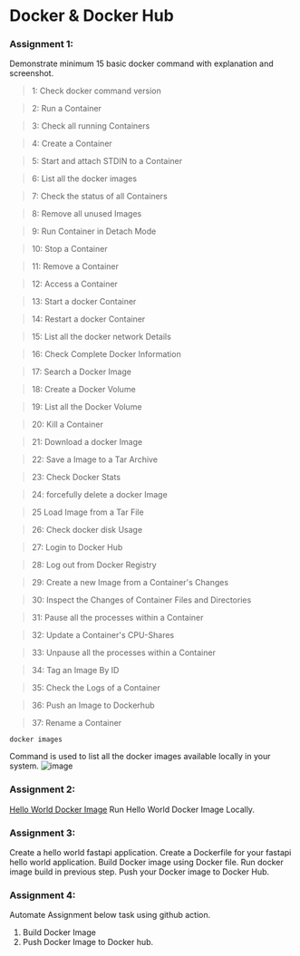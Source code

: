 # Docker & Docker Hub


### Assignment 1:

Demonstrate minimum 15 basic docker command with explanation and screenshot.

> 1: Check docker command version


> 2: Run a Container


> 3: Check all running Containers


> 4: Create a Container


> 5: Start and attach STDIN to a Container


> 6: List all the docker images


> 7: Check the status of all Containers


> 8: Remove all unused Images


> 9: Run Container in Detach Mode


> 10: Stop a Container


> 11: Remove a Container


> 12: Access a Container


> 13: Start a docker Container


> 14: Restart a docker Container


> 15: List all the docker network Details


> 16: Check Complete Docker Information


> 17: Search a Docker Image


> 18: Create a Docker Volume


> 19: List all the Docker Volume


> 20: Kill a Container


> 21: Download a docker Image


> 22: Save a Image to a Tar Archive


> 23: Check Docker Stats


> 24: forcefully delete a docker Image


> 25  Load Image from a Tar File


> 26: Check docker disk Usage


> 27: Login to Docker Hub


> 28: Log out from Docker Registry


> 29: Create a new Image from a Container's Changes


> 30: Inspect the Changes of Container Files and Directories


> 31: Pause all the processes within a Container


> 32: Update a Container's CPU-Shares


> 33: Unpause all the processes within a Container


> 34: Tag an Image By ID


> 35: Check the Logs of a Container


> 36: Push an Image to Dockerhub


> 37: Rename a Container


```
docker images
```
Command is used to list all the docker images available locally in your system.
![image](https://user-images.githubusercontent.com/34875169/192511934-d7aab5b8-4c9f-4c0d-ac78-56035e4b91b9.png)


### Assignment 2:

[Hello World Docker Image](https://hub.docker.com/_/hello-world)
Run Hello World Docker Image Locally.


### Assignment 3:
Create a hello world fastapi application.
Create a Dockerfile for your fastapi hello world application.
Build Docker image using Docker file.
Run docker image build in previous step.
Push your Docker image to Docker Hub.


### Assignment 4:
Automate Assignment below task using github action.
1. Build Docker Image 
2. Push Docker Image to Docker hub.
